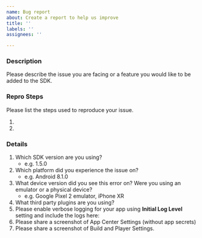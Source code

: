 ```yaml
---
name: Bug report
about: Create a report to help us improve
title: ''
labels: ''
assignees: ''

---
```


<!--
    Thanks for your interest in using the App Center SDK for Unity.
    If your issue is not related to using our Unity SDK but rather about the product experience like the portal or CI,
    please create a ticket using the blue chat button on any page of the https://appcenter.ms portal instead.
-->

### **Description**

Please describe the issue you are facing or a feature you would like to be added to the SDK.

### **Repro Steps**

Please list the steps used to reproduce your issue.

1.
2.

### **Details**

1. Which SDK version are you using?
    - e.g. 1.5.0
2. Which platform did you experience the issue on?
    - e.g. Android 8.1.0
3. What device version did you see this error on?  Were you using an emulator or a physical device?
    - e.g. Google Pixel 2 emulator, iPhone XR
4. What third party plugins are you using?
5. Please enable verbose logging for your app using **Initial Log Level** setting and include the logs here:
6. Please share a screenshot of App Center Settings (without app secrets)
7. Please share a screenshot of Build and Player Settings.
